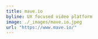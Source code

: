 ```yaml
---
title: mave.io
byline: UX focused video platform
image: ./_images/mave.io.jpeg
url: "https://www.mave.io/"
---
```

